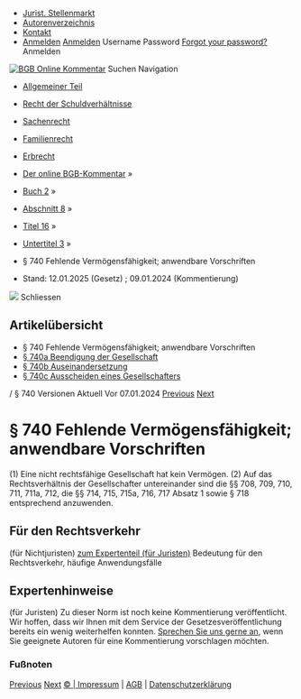   * [Jurist. Stellenmarkt](https://bgb.kommentar.de/Buch-2/Abschnitt-8/Titel-16/Untertitel-3/</job-board> "Jurist. Stellenmarkt")
  * [Autorenverzeichnis](https://bgb.kommentar.de/Buch-2/Abschnitt-8/Titel-16/Untertitel-3/</Autorenverzeichnis> "Autorenverzeichnis")
  * [Kontakt](https://bgb.kommentar.de/Buch-2/Abschnitt-8/Titel-16/Untertitel-3/</Kontakt>)
  * [Anmelden](https://bgb.kommentar.de/Buch-2/Abschnitt-8/Titel-16/Untertitel-3/<#login> "show login form") [Anmelden](https://bgb.kommentar.de/Buch-2/Abschnitt-8/Titel-16/Untertitel-3/<#> "hide login form") Username Password
[Forgot your password?](https://bgb.kommentar.de/Buch-2/Abschnitt-8/Titel-16/Untertitel-3/</user/forgotpassword>) Anmelden 


[![BGB Online Kommentar](https://bgb.kommentar.de/extension/bgb/design/bgb/images/logo.png)](https://bgb.kommentar.de/Buch-2/Abschnitt-8/Titel-16/Untertitel-3/</> "BGB Online Kommentar")
Suchen
Navigation
  * [Allgemeiner Teil](https://bgb.kommentar.de/Buch-2/Abschnitt-8/Titel-16/Untertitel-3/</Buch-1>)
  * [Recht der Schuldverhältnisse](https://bgb.kommentar.de/Buch-2/Abschnitt-8/Titel-16/Untertitel-3/</Buch-2>)
  * [Sachenrecht](https://bgb.kommentar.de/Buch-2/Abschnitt-8/Titel-16/Untertitel-3/</Buch-3>)
  * [Familienrecht](https://bgb.kommentar.de/Buch-2/Abschnitt-8/Titel-16/Untertitel-3/</Buch-4>)
  * [Erbrecht](https://bgb.kommentar.de/Buch-2/Abschnitt-8/Titel-16/Untertitel-3/</Buch-5>)


  * [Der online BGB-Kommentar](https://bgb.kommentar.de/Buch-2/Abschnitt-8/Titel-16/Untertitel-3/</>) »
  * [Buch 2](https://bgb.kommentar.de/Buch-2/Abschnitt-8/Titel-16/Untertitel-3/</Buch-2>) »
  * [Abschnitt 8](https://bgb.kommentar.de/Buch-2/Abschnitt-8/Titel-16/Untertitel-3/</Buch-2/Abschnitt-8>) »
  * [Titel 16](https://bgb.kommentar.de/Buch-2/Abschnitt-8/Titel-16/Untertitel-3/</Buch-2/Abschnitt-8/Titel-16>) »
  * [Untertitel 3](https://bgb.kommentar.de/Buch-2/Abschnitt-8/Titel-16/Untertitel-3/</Buch-2/Abschnitt-8/Titel-16/Untertitel-3>) »
  * § 740 Fehlende Vermögensfähigkeit; anwendbare Vorschriften 
  * Stand: 12.01.2025 (Gesetz) ; 09.01.2024 (Kommentierung) 


![](https://vg01.met.vgwort.de/na/1c9909529ead4f509072c06d9081a7d5)
Schliessen 
## Artikelübersicht
  * § 740 Fehlende Vermögensfähigkeit; anwendbare Vorschriften 
  * [ § 740a Beendigung der Gesellschaft ](https://bgb.kommentar.de/Buch-2/Abschnitt-8/Titel-16/Untertitel-3/</Buch-2/Abschnitt-8/Titel-16/Untertitel-3/Beendigung-der-Gesellschaft>)
  * [ § 740b Auseinandersetzung ](https://bgb.kommentar.de/Buch-2/Abschnitt-8/Titel-16/Untertitel-3/</Buch-2/Abschnitt-8/Titel-16/Untertitel-3/Auseinandersetzung>)
  * [ § 740c Ausscheiden eines Gesellschafters ](https://bgb.kommentar.de/Buch-2/Abschnitt-8/Titel-16/Untertitel-3/</Buch-2/Abschnitt-8/Titel-16/Untertitel-3/Ausscheiden-eines-Gesellschafters>)


/ § 740 
Versionen  Aktuell Vor 07.01.2024
[Previous](https://bgb.kommentar.de/Buch-2/Abschnitt-8/Titel-16/Untertitel-3/</Buch-2/Abschnitt-8/Titel-16/Untertitel-2/Kapitel-6/Verjaehrung-von-Anspruechen-aus-der-Gesellschafterhaftung> "§ 739 Verjährung von Ansprüchen aus der Gesellschafterhaftung") [Next](https://bgb.kommentar.de/Buch-2/Abschnitt-8/Titel-16/Untertitel-3/</Buch-2/Abschnitt-8/Titel-16/Untertitel-3/Beendigung-der-Gesellschaft> "§ 740a Beendigung der Gesellschaft")
# § 740 Fehlende Vermögensfähigkeit; anwendbare Vorschriften
(1) Eine nicht rechtsfähige Gesellschaft hat kein Vermögen.
(2) Auf das Rechtsverhältnis der Gesellschafter untereinander sind die §§ 708, 709, 710, 711, 711a, 712, die §§ 714, 715, 715a, 716, 717 Absatz 1 sowie § 718 entsprechend anzuwenden.
## Für den Rechtsverkehr 
(für Nichtjuristen)
[zum Expertenteil (für Juristen)](https://bgb.kommentar.de/Buch-2/Abschnitt-8/Titel-16/Untertitel-3/<#expertenhinweise>)
Bedeutung für den Rechtsverkehr, häufige Anwendungsfälle
## Expertenhinweise
(für Juristen)
Zu dieser Norm ist noch keine Kommentierung veröffentlicht. Wir hoffen, dass wir Ihnen mit dem Service der Gesetzesveröffentlichung bereits ein wenig weiterhelfen konnten. [Sprechen Sie uns gerne an](https://bgb.kommentar.de/Buch-2/Abschnitt-8/Titel-16/Untertitel-3/</Kontakt>), wenn Sie geeignete Autoren für eine Kommentierung vorschlagen möchten. 
### Fußnoten
[Previous](https://bgb.kommentar.de/Buch-2/Abschnitt-8/Titel-16/Untertitel-3/</Buch-2/Abschnitt-8/Titel-16/Untertitel-2/Kapitel-6/Verjaehrung-von-Anspruechen-aus-der-Gesellschafterhaftung> "§ 739 Verjährung von Ansprüchen aus der Gesellschafterhaftung") [Next](https://bgb.kommentar.de/Buch-2/Abschnitt-8/Titel-16/Untertitel-3/</Buch-2/Abschnitt-8/Titel-16/Untertitel-3/Beendigung-der-Gesellschaft> "§ 740a Beendigung der Gesellschaft")
[© | Impressum](https://bgb.kommentar.de/Buch-2/Abschnitt-8/Titel-16/Untertitel-3/</Kontakt>) | [AGB](https://bgb.kommentar.de/Buch-2/Abschnitt-8/Titel-16/Untertitel-3/</AGB>) | [Datenschutzerklärung](https://bgb.kommentar.de/Buch-2/Abschnitt-8/Titel-16/Untertitel-3/</Datenschutzerklaerung-fuer-Leser>)
